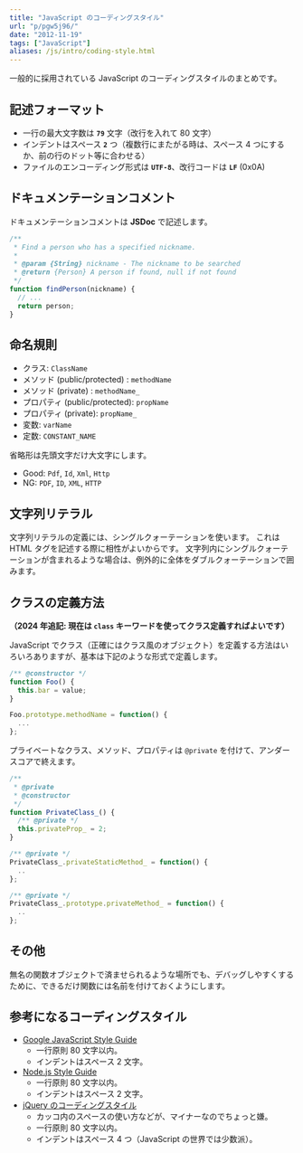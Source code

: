 ```yaml
---
title: "JavaScript のコーディングスタイル"
url: "p/pgw5j96/"
date: "2012-11-19"
tags: ["JavaScript"]
aliases: /js/intro/coding-style.html
---
```


一般的に採用されている JavaScript のコーディングスタイルのまとめです。


記述フォーマット
----

* 一行の最大文字数は __`79`__ 文字（改行を入れて 80 文字）
* インデントはスペース __`2`__ つ（複数行にまたがる時は、スペース 4 つにするか、前の行のドット等に合わせる）
* ファイルのエンコーディング形式は __`UTF-8`__、改行コードは __`LF`__ (0x0A)

ドキュメンテーションコメント
----

ドキュメンテーションコメントは __JSDoc__ で記述します。

```javascript
/**
 * Find a person who has a specified nickname.
 *
 * @param {String} nickname - The nickname to be searched
 * @return {Person} A person if found, null if not found
 */
function findPerson(nickname) {
  // ...
  return person;
}
```


命名規則
----

* クラス: `ClassName`
* メソッド (public/protected) : `methodName`
* メソッド (private) : `methodName_`
* プロパティ (public/protected): `propName`
* プロパティ (private): `propName_`
* 変数: `varName`
* 定数: `CONSTANT_NAME`

省略形は先頭文字だけ大文字にします。

* Good: `Pdf`, `Id`, `Xml`, `Http`
* NG: `PDF`, `ID`, `XML`, `HTTP`


文字列リテラル
----

文字列リテラルの定義には、シングルクォーテーションを使います。
これは HTML タグを記述する際に相性がよいからです。
文字列内にシングルクォーテーションが含まれるような場合は、例外的に全体をダブルクォーテーションで囲みます。


クラスの定義方法
----

__（2024 年追記: 現在は `class` キーワードを使ってクラス定義すればよいです）__

JavaScript でクラス（正確にはクラス風のオブジェクト）を定義する方法はいろいろありますが、基本は下記のような形式で定義します。

```javascript
/** @constructor */
function Foo() {
  this.bar = value;
}

Foo.prototype.methodName = function() {
  ...
};
```

プライベートなクラス、メソッド、プロパティは `@private` を付けて、アンダースコアで終えます。

```javascript
/**
 * @private
 * @constructor
 */
function PrivateClass_() {
  /** @private */
  this.privateProp_ = 2;
}

/** @private */
PrivateClass_.privateStaticMethod_ = function() {
  ..
};

/** @private */
PrivateClass_.prototype.privateMethod_ = function() {
  ..
};
```


その他
----

無名の関数オブジェクトで済ませられるような場所でも、デバッグしやすくするために、できるだけ関数には名前を付けておくようにします。


参考になるコーディングスタイル
----

- [Google JavaScript Style Guide](https://google.github.io/styleguide/javascriptguide.xml)
  - 一行原則 80 文字以内。
  - インデントはスペース 2 文字。
- [Node.js Style Guide](https://github.com/felixge/node-style-guide)
  - 一行原則 80 文字以内。
  - インデントはスペース 2 文字。
- [jQuery のコーディングスタイル](https://contribute.jquery.org/style-guide/js/)
  - カッコ内のスペースの使い方などが、マイナーなのでちょっと嫌。
  - 一行原則 80 文字以内。
  - インデントはスペース 4 つ（JavaScript の世界では少数派）。


